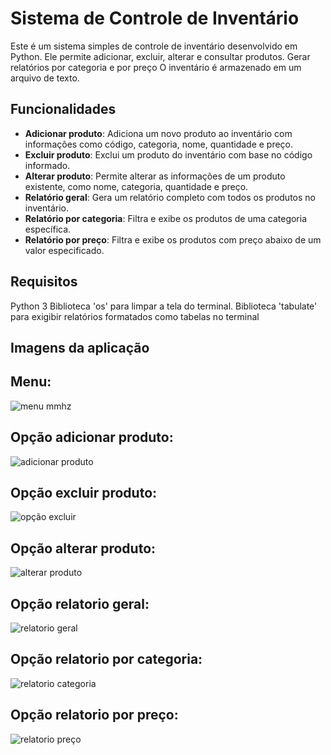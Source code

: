 # Sistema de Controle de Inventário

Este é um sistema simples de controle de inventário desenvolvido em Python.
Ele permite adicionar, excluir, alterar e consultar produtos.
Gerar relatórios por categoria e por preço
O inventário é armazenado em um arquivo de texto.

## Funcionalidades

- **Adicionar produto**: Adiciona um novo produto ao inventário com informações como código, categoria, nome, quantidade e preço.
- **Excluir produto**: Exclui um produto do inventário com base no código informado.
- **Alterar produto**: Permite alterar as informações de um produto existente, como nome, categoria, quantidade e preço.
- **Relatório geral**: Gera um relatório completo com todos os produtos no inventário.
- **Relatório por categoria**: Filtra e exibe os produtos de uma categoria específica.
- **Relatório por preço**: Filtra e exibe os produtos com preço abaixo de um valor especificado.

## Requisitos
Python 3
Biblioteca 'os' para limpar a tela do terminal.
Biblioteca 'tabulate' para exigibir relatórios formatados como tabelas no terminal

## Imagens da aplicação
## Menu:
![menu mmhz](https://github.com/user-attachments/assets/54bf83b7-0316-4635-bc66-fe5f5119ff02)
## Opção adicionar produto:
![adicionar produto](https://github.com/user-attachments/assets/f9f89d32-3063-44cb-947c-19086069a1c2)
## Opção excluir produto:
![opção excluir](https://github.com/user-attachments/assets/780f7a2b-744e-4dc3-a716-a889ed6d011c)
## Opção alterar produto:
![alterar produto](https://github.com/user-attachments/assets/f0c73532-c5db-4bc3-846f-e0cacc53ec3c)
## Opção relatorio geral:
![relatorio geral](https://github.com/user-attachments/assets/81682f27-0453-4f2a-baa1-b9c6621157cb)
## Opção relatorio por categoria:
![relatorio categoria](https://github.com/user-attachments/assets/3f064109-2bed-4a82-8d8a-8c44a81efbab)
## Opção relatorio por preço:
![relatorio preço](https://github.com/user-attachments/assets/5f53588d-5baf-4a22-88c7-ad106c258cd1)



